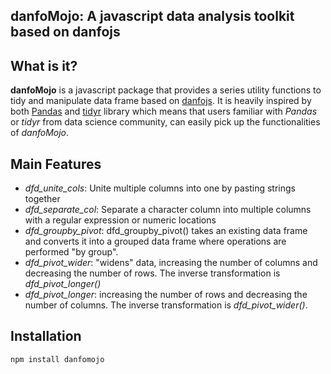 ## danfoMojo: A javascript data analysis toolkit based on danfojs

## What is it?

**danfoMojo** is a javascript package that provides a series utility functions to tidy and manipulate data frame based on [danfojs](https://github.com/javascriptdata/danfojs#readme). It is heavily inspired by both [Pandas](https://pandas.pydata.org/pandas-docs/stable/) and [tidyr](https://tidyr.tidyverse.org/) library which means that users familiar with *Pandas* or *tidyr* from data science community, can easily pick up the functionalities of *danfoMojo*. 

## Main Features

  -  *dfd_unite_cols*: Unite multiple columns into one by pasting strings together
  -  *dfd_separate_col*: Separate a character column into multiple columns with a regular expression or numeric locations
  -  *dfd_groupby_pivot*: dfd_groupby_pivot() takes an existing data frame and converts it into a grouped data frame where operations are performed "by group".
  -  *dfd_pivot_wider*: "widens" data, increasing the number of columns and decreasing the number of rows. The inverse transformation is *dfd_pivot_longer()*
  -  *dfd_pivot_longer*:  increasing the number of rows and decreasing the number of columns. The inverse transformation is *dfd_pivot_wider()*.

  ## Installation

```bash
npm install danfomojo

```
